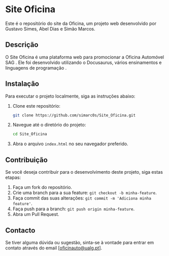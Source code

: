 # Site Oficina

Este é o repositório do site da Oficina, um projeto web desenvolvido por Gustavo Simes, Abel Dias e Simão Marcos.

## Descrição

O Site Oficina é uma plataforma web para promocionar a Oficina Automóvel SAG . Ele foi desenvolvido utilizando o Docusaurus, vários ensinamentos e linguagens de programação .

## Instalação

Para executar o projeto localmente, siga as instruções abaixo:

1. Clone este repositório:

    ```bash
    git clone https://github.com/simarc0s/Site_Oficina.git
    ```

2. Navegue até o diretório do projeto:

    ```bash
    cd Site_Oficina
    ```

3. Abra o arquivo `index.html` no seu navegador preferido.

## Contribuição

Se você deseja contribuir para o desenvolvimento deste projeto, siga estas etapas:

1. Faça um fork do repositório.
2. Crie uma branch para a sua feature: `git checkout -b minha-feature`.
3. Faça commit das suas alterações: `git commit -m 'Adiciona minha feature'`.
4. Faça push para a branch: `git push origin minha-feature`.
5. Abra um Pull Request.

## Contacto

Se tiver alguma dúvida ou sugestão, sinta-se à vontade para entrar em contato através do email [oficinauto@ualg.pt].

